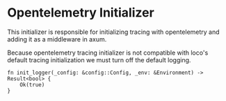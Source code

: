 # Opentelemetry Initializer

This initializer is responsible for initializing tracing with opentelemetry and adding it as a middleware in axum. 

Because opentelemetry tracing initializer is not compatible with loco's default tracing initialization we must turn off the default logging.

````
fn init_logger(_config: &config::Config, _env: &Environment) -> Result<bool> {
    Ok(true)
}
````